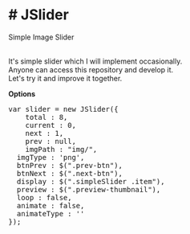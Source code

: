 <h1># JSlider</h1>

<p>Simple Image Slider</p>
<br />
It's simple slider which I will implement occasionally.<br />
Anyone can access this repository and develop it.<br />
Let's try it and improve it together.<br />

<b>Options</b>
<pre>
var slider = new JSlider({
	total : 8,
	current : 0,
	next : 1,
	prev : null,
	imgPath : "img/",
  imgType : 'png',
  btnPrev : $(".prev-btn"),
  btnNext : $(".next-btn"),
  display : $(".simpleSlider .item"),
  preview : $(".preview-thumbnail"),
  loop : false,
  animate : false,
  animateType : ''
});
</pre>


